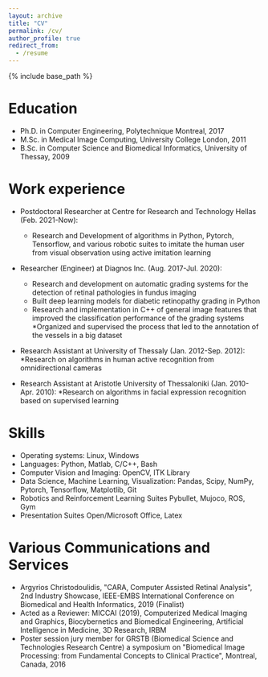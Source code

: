 ```yaml
---
layout: archive
title: "CV"
permalink: /cv/
author_profile: true
redirect_from:
  - /resume
---
```


{% include base_path %}

Education
======
* Ph.D. in Computer Engineering, Polytechnique Montreal, 2017
* M.Sc. in Medical Image Computing, University College London, 2011
* B.Sc. in Computer Science and Biomedical Informatics, University of Thessay, 2009

Work experience
======
* Postdoctoral Researcher at Centre for Research and Technology Hellas (Feb. 2021-Now):
  * Research and Development of algorithms in Python, Pytorch, Tensorflow, and various robotic suites to imitate the
human user from visual observation using active imitation learning


* Researcher (Engineer) at Diagnos Inc. (Aug. 2017-Jul. 2020):
  * Research and development on automatic grading systems for the detection of retinal pathologies in fundus imaging
  * Built deep learning models for diabetic retinopathy grading in Python
  * Research and implementation in C++ of general image features that improved the classification performance of the
grading systems
  *Organized and supervised the process that led to the annotation of the vessels in a big dataset 


* Research Assistant at University of Thessaly (Jan. 2012-Sep. 2012):
  *Research on algorithms in human active recognition from omnidirectional cameras


* Research Assistant at Aristotle University of Thessaloniki (Jan. 2010-Apr. 2010):
  *Research on algorithms in facial expression recognition based on supervised learning


Skills
======
* Operating systems: Linux, Windows
* Languages: Python, Matlab, C/C++, Bash
* Computer Vision and Imaging: OpenCV, ITK Library
* Data Science, Machine Learning, Visualization: Pandas, Scipy, NumPy, Pytorch, Tensorflow, Matplotlib, Git
* Robotics and Reinforcement Learning Suites Pybullet, Mujoco, ROS, Gym
* Presentation Suites Open/Microsoft Office, Latex
  
Various Communications and Services
======
* Argyrios Christodoulidis, "CARA, Computer Assisted Retinal Analysis", 2nd Industry Showcase, IEEE-EMBS
International Conference on Biomedical and Health Informatics, 2019 (Finalist)
* Acted as a Reviewer: MICCAI (2019), Computerized Medical Imaging and Graphics, Biocybernetics and Biomedical
Engineering, Artificial Intelligence in Medicine, 3D Research, IRBM
* Poster session jury member for GRSTB (Biomedical Science and Technologies Research Centre) a symposium on
"Biomedical Image Processing: from Fundamental Concepts to Clinical Practice", Montreal, Canada, 2016
